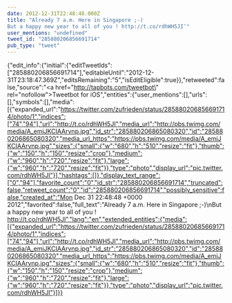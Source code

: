 ```yaml
---
date: 2012-12-31T22:48:48.000Z
title: "Already 7 a.m. Here in Singapore ;-)
But a happy new year to all of you ! http://t.co/rdhWH5JI″"
user_mentions: "undefined"
tweet_id: "285880206856691714"
pub_type: "tweet"
---
```

{"edit_info":{"initial":{"editTweetIds":["285880206856691714"],"editableUntil":"2012-12-31T23:18:47.369Z","editsRemaining":"5","isEditEligible":true}},"retweeted":false,"source":"<a href=\"http://tapbots.com/tweetbot\" rel=\"nofollow\">Tweetbot for iOS</a>","entities":{"user_mentions":[],"urls":[],"symbols":[],"media":[{"expanded_url":"https://twitter.com/zufrieden/status/285880206856691714/photo/1","indices":["74","94"],"url":"http://t.co/rdhWH5JI","media_url":"http://pbs.twimg.com/media/A_emiJKCIAArvnp.jpg","id_str":"285880206865080320","id":"285880206865080320","media_url_https":"https://pbs.twimg.com/media/A_emiJKCIAArvnp.jpg","sizes":{"small":{"w":"680","h":"510","resize":"fit"},"thumb":{"w":"150","h":"150","resize":"crop"},"medium":{"w":"960","h":"720","resize":"fit"},"large":{"w":"960","h":"720","resize":"fit"}},"type":"photo","display_url":"pic.twitter.com/rdhWH5JI"}],"hashtags":[]},"display_text_range":["0","94"],"favorite_count":"0","id_str":"285880206856691714","truncated":false,"retweet_count":"0","id":"285880206856691714","possibly_sensitive":false,"created_at":"Mon Dec 31 22:48:48 +0000 2012","favorited":false,"full_text":"Already 7 a.m. Here in Singapore ;-)\nBut a happy new year to all of you ! http://t.co/rdhWH5JI","lang":"en","extended_entities":{"media":[{"expanded_url":"https://twitter.com/zufrieden/status/285880206856691714/photo/1","indices":["74","94"],"url":"http://t.co/rdhWH5JI","media_url":"http://pbs.twimg.com/media/A_emiJKCIAArvnp.jpg","id_str":"285880206865080320","id":"285880206865080320","media_url_https":"https://pbs.twimg.com/media/A_emiJKCIAArvnp.jpg","sizes":{"small":{"w":"680","h":"510","resize":"fit"},"thumb":{"w":"150","h":"150","resize":"crop"},"medium":{"w":"960","h":"720","resize":"fit"},"large":{"w":"960","h":"720","resize":"fit"}},"type":"photo","display_url":"pic.twitter.com/rdhWH5JI"}]}}
